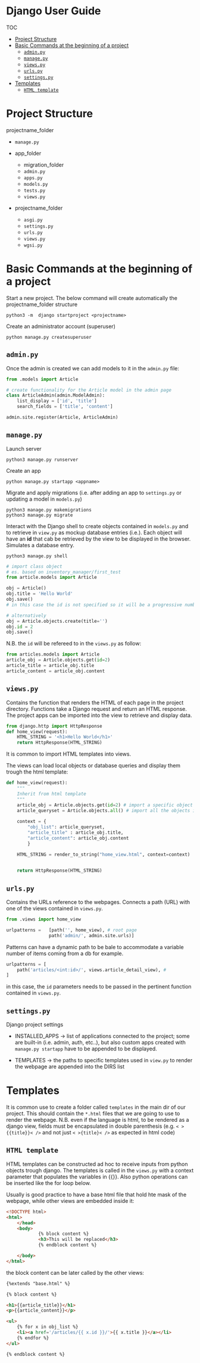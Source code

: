 <h1>Django User Guide</h1>

TOC

- [Project Structure](#project-structure)
- [Basic Commands at the beginning of a project](#basic-commands-at-the-beginning-of-a-project)
  - [`admin.py`](#adminpy)
  - [`manage.py`](#managepy)
  - [`views.py`](#viewspy)
  - [`urls.py`](#urlspy)
  - [`settings.py`](#settingspy)
- [Templates](#templates)
  - [`HTML template`](#html-template)

# Project Structure

projectname_folder

- `manage.py`

- app_folder

  - migration_folder
  - `admin.py`
  - `apps.py`
  - `models.py`
  - `tests.py`
  - `views.py`

- projectname_folder

  - `asgi.py`
  - `settings.py`
  - `urls.py`
  - `views.py`
  - `wgsi.py`

# Basic Commands at the beginning of a project

Start a new project. The below command will create automatically the projectname_folder structure

    python3 -m  django startproject <projectname>

Create an administrator account (superuser)

    python manage.py createsuperuser

## `admin.py`

Once the admin is created we can add models to it in the `admin.py` file:

```py
from .models import Article

# create functionality for the Article model in the admin page
class ArticleAdmin(admin.ModelAdmin):
    list_display = ['id', 'title']
    search_fields = ['title', 'content']

admin.site.register(Article, ArticleAdmin)

```

## `manage.py`

Launch server

    python3 manage.py runserver

Create an app

    python manage.py startapp <appname>

Migrate and apply migrations (i.e. after adding an app to `settings.py` or  updating a model in `models.py`)

    python3 manage.py makemigrations
    python3 manage.py migrate

Interact with the Django shell to create objects contained in `models.py` and to retrieve in `view.py` as mockup database entries (i.e.). Each object will have an __id__ that cab be retrieved by the view to be displayed in the browser. Simulates a database entry.

    python3 manage.py shell

```py
# import class object
# es. based on inventory_manager/first_test
from article.models import Article 

obj = Article()
obj.title = 'Hello World'    
obj.save()
# in this case the id is not specified so it will be a progressive number based on the number of object already present

# alternatively
obj = Article.objects.create(title='')
obj.id = 2
obj.save()
```

N.B. the `id` will be refereed to in the `views.py` as follow:

```py
from articles.models import Article
article_obj = Article.objects.get(id=2)
article_title = article_obj.title
article_content = article_obj.content
```

## `views.py`

Contains the function that renders the HTML of each page in the project directory. Functions take a Django request and return an HTML response. The project apps can be imported into the view to retrieve and display data.

```py
from django.http import HttpResponse
def home_view(request):
    HTML_STRING = '<h1>Hello World</h1>'
    return HttpResponse(HTML_STRING)
```

It is common to import HTML templates into views.

The views can load local objects or database queries and display them trough the html template:

```py
def home_view(request):
    """
    Inherit from html template
    """
    article_obj = Article.objects.get(id=2) # import a specific object
    article_queryset = Article.objects.all() # import all the objects in the db
    
    context = {
        "obj_list": article_queryset,
        "article_title" : article_obj.title,
        "article_content": article_obj.content
        }

    HTML_STRING = render_to_string("home_view.html", context=context)
    

    return HttpResponse(HTML_STRING)
```

## `urls.py`

Contains the URLs reference to the webpages. Connects a path (URL) with one of the views contained in `views.py`.

```py
from .views import home_view

urlpatterns =   [path('', home_view), # root page
                path('admin/', admin.site.urls)]
```

Patterns can have a dynamic path to be bale to accommodate a variable number of items coming from a db for example.

```py
urlpatterns = [
    path('articles/<int:id>/', views.article_detail_view), #
]
```

in this case, the `id` parameters needs to be passed in the pertinent function contained in `views.py`.

## `settings.py`

Django project settings

- INSTALLED_APPS -> list of applications connected to the project; some are built-in (i.e. admin, auth, etc..), but also custom apps created with `manage.py startapp` have to be appended to be displayed.

- TEMPLATES -> the paths to specific templates used in `view.py` to render the webpage are appended into the DIRS list

# Templates

It is common use to create a folder called `templates` in the main dir of our project. This should contain the `*.html` files that we are going to use to render the webpage. N.B. even if the language is html, to be rendered as a django view, fields must be encapsulated in double parenthesis (e.g. `< >{{title}}< />` and not just `< >{title}< />` as expected in html code)

## `HTML template`

HTML templates can be constructed ad hoc to receive inputs from python objects trough django. The templates is called in the `views.py` with a context parameter that populates the variables in {{}}. Also python operations can be inserted like the for loop below.

Usually is good practice to have a base html file that hold hte mask of the webpage, while other views are embedded inside it:

```html
<!DOCTYPE html>
<html>
    </head>
    <body>
            {% block content %}
            <h3>This will be replaced</h3>
            {% endblock content %}

    </body>
</html>
```

the block content can be later called by the other views:

```html
{%extends "base.html" %}

{% block content %}

<h1>{{article_title}}</h1>
<p>{{article_content}}</p>

<ul>
    {% for x in obj_list %}
    <li><a href='/articles/{{ x.id }}/'>{{ x.title }}</a></li>
    {% endfor %}
</ul>

{% endblock content %}

```
